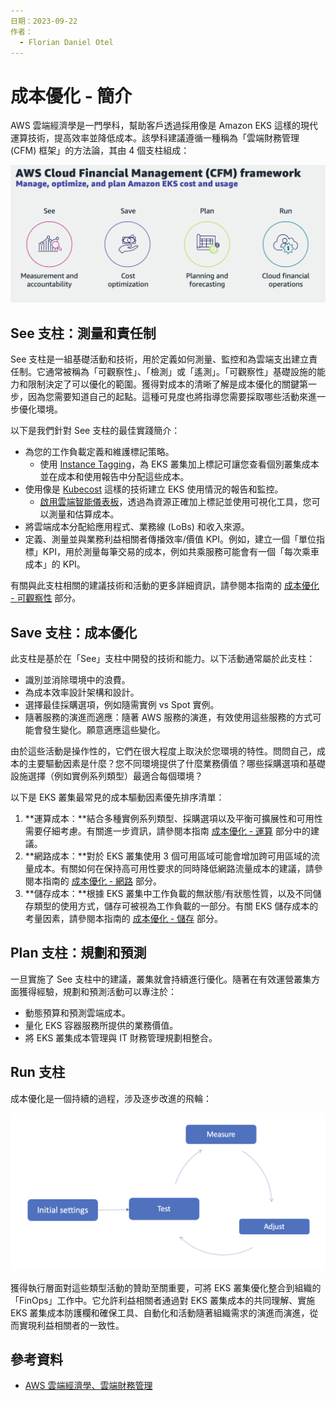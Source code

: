 ```yaml
---
日期：2023-09-22
作者：
  - Florian Daniel Otel
---
```

# 成本優化 - 簡介
AWS 雲端經濟學是一門學科，幫助客戶透過採用像是 Amazon EKS 這樣的現代運算技術，提高效率並降低成本。該學科建議遵循一種稱為「雲端財務管理 (CFM) 框架」的方法論，其由 4 個支柱組成：

![CFM 框架](../images/cfm_framework.png)

## See 支柱：測量和責任制
See 支柱是一組基礎活動和技術，用於定義如何測量、監控和為雲端支出建立責任制。它通常被稱為「可觀察性」、「檢測」或「遙測」。「可觀察性」基礎設施的能力和限制決定了可以優化的範圍。獲得對成本的清晰了解是成本優化的關鍵第一步，因為您需要知道自己的起點。這種可見度也將指導您需要採取哪些活動來進一步優化環境。

以下是我們針對 See 支柱的最佳實踐簡介：

* 為您的工作負載定義和維護標記策略。
    * 使用 [Instance Tagging](https://docs.aws.amazon.com/eks/latest/userguide/eks-using-tags.html#tag-resources-for-billing)，為 EKS 叢集加上標記可讓您查看個別叢集成本並在成本和使用報告中分配這些成本。
* 使用像是 [Kubecost](https://docs.kubecost.com/install-and-configure/install/provider-installations/aws-eks-cost-monitoring) 這樣的技術建立 EKS 使用情況的報告和監控。
    * [啟用雲端智能儀表板](https://wellarchitectedlabs.com/cost/200_labs/200_enterprise_dashboards/)，透過為資源正確加上標記並使用可視化工具，您可以測量和估算成本。
* 將雲端成本分配給應用程式、業務線 (LoBs) 和收入來源。
* 定義、測量並與業務利益相關者傳播效率/價值 KPI。例如，建立一個「單位指標」KPI，用於測量每筆交易的成本，例如共乘服務可能會有一個「每次乘車成本」的 KPI。

有關與此支柱相關的建議技術和活動的更多詳細資訊，請參閱本指南的 [成本優化 - 可觀察性](./cost_opt_observability.md) 部分。

## Save 支柱：成本優化

此支柱是基於在「See」支柱中開發的技術和能力。以下活動通常屬於此支柱：

* 識別並消除環境中的浪費。
* 為成本效率設計架構和設計。
* 選擇最佳採購選項，例如隨需實例 vs Spot 實例。
* 隨著服務的演進而適應：隨著 AWS 服務的演進，有效使用這些服務的方式可能會發生變化。願意適應這些變化。

由於這些活動是操作性的，它們在很大程度上取決於您環境的特性。問問自己，成本的主要驅動因素是什麼？您不同環境提供了什麼業務價值？哪些採購選項和基礎設施選擇（例如實例系列類型）最適合每個環境？

以下是 EKS 叢集最常見的成本驅動因素優先排序清單：

1. **運算成本：**結合多種實例系列類型、採購選項以及平衡可擴展性和可用性需要仔細考慮。有關進一步資訊，請參閱本指南 [成本優化 - 運算](./cost_opt_compute.md) 部分中的建議。
2. **網路成本：**對於 EKS 叢集使用 3 個可用區域可能會增加跨可用區域的流量成本。有關如何在保持高可用性要求的同時降低網路流量成本的建議，請參閱本指南的 [成本優化 - 網路](./cost_opt_networking.md) 部分。
3. **儲存成本：**根據 EKS 叢集中工作負載的無狀態/有狀態性質，以及不同儲存類型的使用方式，儲存可被視為工作負載的一部分。有關 EKS 儲存成本的考量因素，請參閱本指南的 [成本優化 - 儲存](./cost_opt_storage.md) 部分。

## Plan 支柱：規劃和預測

一旦實施了 See 支柱中的建議，叢集就會持續進行優化。隨著在有效運營叢集方面獲得經驗，規劃和預測活動可以專注於：

* 動態預算和預測雲端成本。
* 量化 EKS 容器服務所提供的業務價值。
* 將 EKS 叢集成本管理與 IT 財務管理規劃相整合。

## Run 支柱

成本優化是一個持續的過程，涉及逐步改進的飛輪：

![成本優化飛輪](../images/flywheel.png)

獲得執行層面對這些類型活動的贊助至關重要，可將 EKS 叢集優化整合到組織的「FinOps」工作中。它允許利益相關者通過對 EKS 叢集成本的共同理解、實施 EKS 叢集成本防護欄和確保工具、自動化和活動隨著組織需求的演進而演進，從而實現利益相關者的一致性。

## 參考資料
* [AWS 雲端經濟學、雲端財務管理](https://aws.amazon.com/aws-cost-management/)